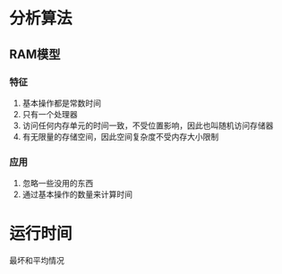 # 分析算法
## RAM模型
### 特征
1. 基本操作都是常数时间
2. 只有一个处理器
3. 访问任何内存单元的时间一致，不受位置影响，因此也叫随机访问存储器
4. 有无限量的存储空间，因此空间复杂度不受内存大小限制
### 应用

1. 忽略一些没用的东西
2. 通过基本操作的数量来计算时间
# 运行时间
最坏和平均情况
